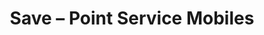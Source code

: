 ---
title: "Save – Point Service Mobiles"
url: /pontarlier/save-point-service-mobiles/
shop: téléphone portable
---
